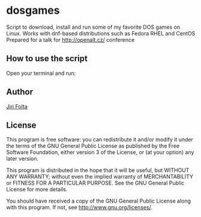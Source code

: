 # dosgames
Script to download, install and run some of my favorite DOS games on Linux. Works with dnf-based distributions such as Fedora RHEL and CentOS
Prepared for a talk for http://openalt.cz/ conference



## How to use the script
Open your terminal and run: 

## Author
[Jiri Folta](mailto:jiri.folta@centrum.cz)


## License
This program is free software: you can redistribute it and/or modify it under the terms of the GNU General Public License as published by the Free Software Foundation, either version 3 of the License, or (at your option) any later version.

This program is distributed in the hope that it will be useful, but WITHOUT ANY WARRANTY; without even the implied warranty of MERCHANTABILITY or FITNESS FOR A PARTICULAR PURPOSE. See the GNU General Public License for more details.

You should have received a copy of the GNU General Public License along with this program. If not, see http://www.gnu.org/licenses/.
